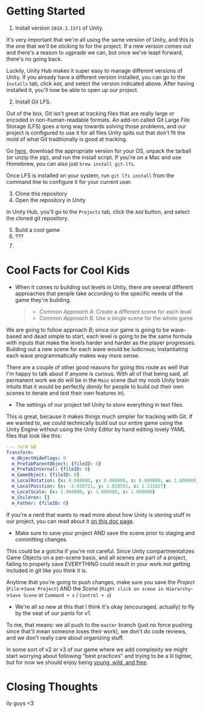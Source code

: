 # Getting Started

1. Install version `2019.3.15f1` of Unity.

It's very important that we're all using the same version of Unity,
and this is the one that we'll be sticking to for the project. If a new version comes out and there's
a reason to ugprade we can, but once we've leapt forward, there's no going back.

Luckily, Unity Hub makes it super easy to manage different versions of Unity. If you already have a different
version installed, you can go to the `Installs` tab, click `Add`, and select the version indicated above. After
having installed it, you'll now be able to open up our project.

2. Install Git LFS.

Out of the box, Git isn't great at tracking files that are
really large or encoded in non-human-readable formats. An add-on called Git Large File Storage (LFS) goes a long way towards solving those
problems, and our project is configured to use it for all files Unity spits out that don't fit the mold of what
Git traditionally is good at tracking.

Go [here](https://git-lfs.github.com/), download the appropriate version for your OS, unpack the tarball (or unzip the zip), and run the install script. If you're on a Mac and use Homebrew, you can also just `brew install git-lfs`.

Once LFS is installed on your system, run `git lfs install` from the command line to configure it for your current user.

3. Clone this repository
4. Open the repository in Unity

In Unity Hub, you'll go to the `Projects` tab, click the `Add` button, and select the cloned git repository.

5. Build a cool game
6. ???
7. $$
   $$

# Cool Facts for Cool Kids

- When it comes to building out levels in Unity, there are several different approaches that people take according to the specific needs of the game they're building.
  > - _Common Approach A_: Create a different scene for each level
  > - _Common Approach B_: Use a single scene for the whole game

We are going to follow approach _B_; since our game is going to be wave-based and dead simple to start, each level is going to be the same formula with inputs that make the levels harder and harder as the player progresses. Building out a new scene for each wave would be ludicrous; instantiating each wave programmatically makes way more sense.

There are a couple of other good reasons for going this route as well that I'm happy to talk about if anyone is curious. With all of that being said, all permanent work we do will be in the `Main` scene (but my noob Unity brain intuits that it would be perfectly _dandy_ for people to build out their own scenes to iterate and test their own features in).

- The settings of our project tell Unity to store everything in text files.

This is great, because it makes things much simpler for tracking with Git. If we wanted to, we could technically build out our entire game using the Unity Engine without using the Unity Editor by hand editing lovely YAML files that look like this:

```yaml
--- !u!4 &8
Transform:
  m_ObjectHideFlags: 0
  m_PrefabParentObject: {fileID: 0}
  m_PrefabInternal: {fileID: 0}
  m_GameObject: {fileID: 6}
  m_LocalRotation: {x: 0.000000, y: 0.000000, z: 0.000000, w: 1.000000}
  m_LocalPosition: {x: -2.618721, y: 1.028581, z: 1.131627}
  m_LocalScale: {x: 1.000000, y: 1.000000, z: 1.000000}
  m_Children: []
  m_Father: {fileID: 0}
```

If you're a nerd that wants to read more about how Unity is storing stuff in our project, you can read about it [on this doc page](https://docs.unity3d.com/Manual/FormatDescription.html).

- Make sure to save your project AND save the scene prior to staging and committing changes.

This could be a gotcha if you're not careful. Since Unity compartmentalizes Game Objects on a per-scene basis, and all scenes are part of a project, failing to properly save EVERYTHING could result in your work not getting included in git like you think it is.

Anytime that you're going to push changes, make sure you save the _Project_ (`File`->`Save Project`) AND the _Scene_ (`Right click on scene in Hierarchy`->`Save Scene` or `Command + s` / `Control + s`)

- We're all so new at this that I think it's okay (encouraged, actually) to fly by the seat of our pants for v1.

To me, that means: we all push to the `master` branch (just no force pushing since that'll mean someone loses their work), we don't do code reviews, and we don't really care about organizing stuff.

In some sort of v2 or v3 of our game where we add complexity we might start worrying about following "best practices" and trying to be a lil tighter, but for now we should enjoy being [young, wild, and free](https://www.youtube.com/watch?v=Wa5B22KAkEk).

# Closing Thoughts

ily guys <3
